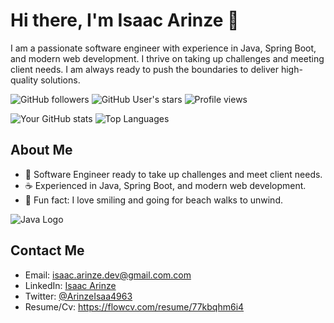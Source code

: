 # Hi there, I'm Isaac Arinze 👋

I am a passionate software engineer with experience in Java, Spring Boot, and modern web development. I thrive on taking up challenges and meeting client needs. I am always ready to push the boundaries to deliver high-quality solutions.

![GitHub followers](https://img.shields.io/github/followers/Isaac-Arinze?style=social)
![GitHub User's stars](https://img.shields.io/github/stars/Isaac-Arinze?style=social)
![Profile views](https://komarev.com/ghpvc/?username=Isaac-Arinze&color=blueviolet)

![Your GitHub stats](https://github-readme-stats.vercel.app/api?username=Isaac-Arinze&show_icons=true&theme=radical)
![Top Languages](https://github-readme-stats.vercel.app/api/top-langs/?username=Isaac-Arinze&layout=compact&theme=radical)

## About Me

- 🌟 Software Engineer ready to take up challenges and meet client needs.
- ☕ Experienced in Java, Spring Boot, and modern web development.
- 🎈 Fun fact: I love smiling and going for beach walks to unwind.

![Java Logo](https://www.vectorlogo.zone/logos/java/java-icon.svg)

## Contact Me

- Email: isaac.arinze.dev@gmail.com.com
- LinkedIn: [Isaac Arinze](https://www.linkedin.com/in/isaac-arinze-3692067a/)
- Twitter: [@ArinzeIsaa4963](https://x.com/ArinzeIsaa4963)
- Resume/Cv: https://flowcv.com/resume/77kbqhm6i4
